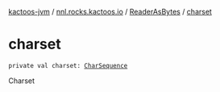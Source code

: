 [kactoos-jvm](../../index.md) / [nnl.rocks.kactoos.io](../index.md) / [ReaderAsBytes](index.md) / [charset](./charset.md)

# charset

`private val charset: `[`CharSequence`](https://kotlinlang.org/api/latest/jvm/stdlib/kotlin/-char-sequence/index.html)

Charset

